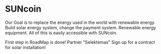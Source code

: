 # SUNcoin
Our Goal is to replace the energy used in the world with renewable energy. Build solar energy system, change the payment system. Renewable energy equipment. All of this is easily accessible with SUNcoin.

First step in RoadMap is done! Partner "Selektemas" Sign up for a contract for solar installation!
